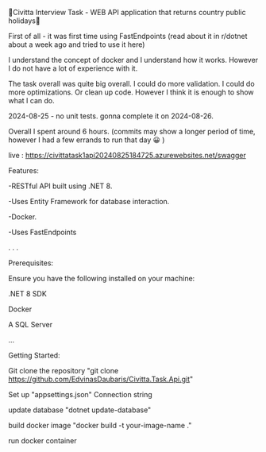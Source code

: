 🚀Civitta Interview Task - WEB API application that returns country public holidays🚀

First of all - it was first time using FastEndpoints (read about it in r/dotnet about a week ago and tried to use it here)

I understand the concept of docker and I understand how it works. However I do not have a lot of experience with it.

The task overall was quite big overall. I could do more validation. I could do more optimizations. Or clean up code. However I think it is enough to show what I can do.

2024-08-25 - no unit tests. gonna complete it on 2024-08-26.

Overall I spent around 6 hours. (commits may show a longer period of time, however I had a few errands to run that day 😀 )

live : https://civittatask1api20240825184725.azurewebsites.net/swagger


Features:

-RESTful API built using .NET 8.

-Uses Entity Framework for database interaction.

-Docker.

-Uses FastEndpoints

.
.
.


Prerequisites:

Ensure you have the following installed on your machine:


.NET 8 SDK

Docker

A SQL Server 


...

Getting Started:

Git clone the repository "git clone https://github.com/EdvinasDaubaris/Civitta.Task.Api.git"

Set up "appsettings.json" Connection string

update database "dotnet update-database"

build docker image "docker build -t your-image-name ."

run docker container


